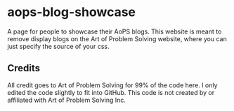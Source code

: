 # aops-blog-showcase
A page for people to showcase their AoPS blogs. This website is meant to remove display blogs on the Art of Problem Solving website, where you can just specify the source of your css.

## Credits
All credit goes to Art of Problem Solving for 99% of the code here. I only edited the code slightly to fit into GitHub.
This code is not created by or affiliated with Art of Problem Solving Inc.
